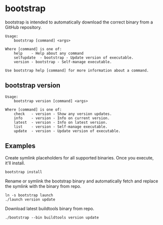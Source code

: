 # bootstrap

bootstrap is intended to automatically download the correct binary from a GitHub repository.

```
Usage:
	bootstrap [command] <args>

Where [command] is one of:
	help	- Help about any command
	selfupdate	- bootstrap - Update version of executable.
	version	- bootstrap - Self-manage executable.

Use bootstrap help [command] for more information about a command.
```


## bootstrap version

```
Usage:
	bootstrap version [command] <args>

Where [command] is one of:
	check	- version - Show any version updates.
	info	- version - Info on current version.
	latest	- version - Info on latest version.
	list	- version - Self-manage executable.
	update	- version - Update version of executable.
```

## Examples

Create symlink placeholders for all supported binaries. Once you execute, it'll install.

```
bootstrap install
```

Rename or symlink the bootstrap binary and automatically fetch and replace the symlink with the binary from repo.

```
ln -s bootstrap launch
./launch version update
```


Download latest buildtools binary from repo.

```
./bootstrap --bin buildtools version update
```


